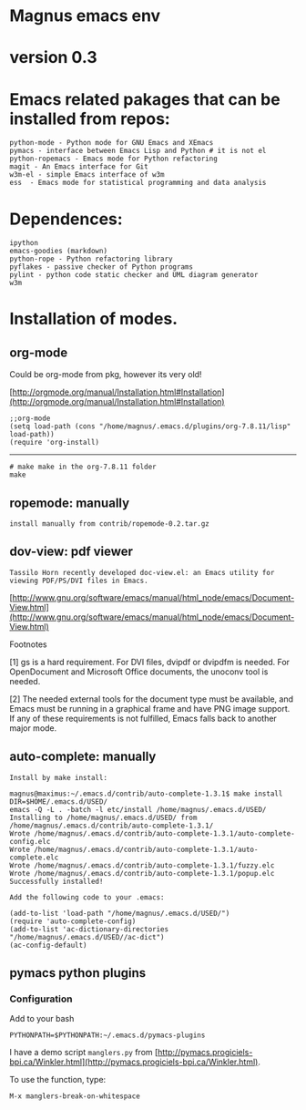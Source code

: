 # Magnus emacs env
# version 0.3

# Emacs related pakages that can be installed from repos:

    python-mode - Python mode for GNU Emacs and XEmacs
    pymacs - interface between Emacs Lisp and Python # it is not el
    python-ropemacs - Emacs mode for Python refactoring
    magit - An Emacs interface for Git
    w3m-el - simple Emacs interface of w3m
    ess  - Emacs mode for statistical programming and data analysis   
    
# Dependences:

    ipython
    emacs-goodies (markdown)
    python-rope - Python refactoring library
    pyflakes - passive checker of Python programs    
    pylint - python code static checker and UML diagram generator
    w3m

# Installation of modes.

## org-mode

Could be org-mode from pkg, however its very old!

[http://orgmode.org/manual/Installation.html#Installation](http://orgmode.org/manual/Installation.html#Installation)

    ;;org-mode
    (setq load-path (cons "/home/magnus/.emacs.d/plugins/org-7.8.11/lisp" load-path))
    (require 'org-install)

----
    # make make in the org-7.8.11 folder
    make

## ropemode: manually

    install manually from contrib/ropemode-0.2.tar.gz

## dov-view: pdf viewer

    Tassilo Horn recently developed doc-view.el: an Emacs utility for viewing PDF/PS/DVI files in Emacs. 

[http://www.gnu.org/software/emacs/manual/html_node/emacs/Document-View.html](http://www.gnu.org/software/emacs/manual/html_node/emacs/Document-View.html)

Footnotes

[1] gs is a hard requirement. For DVI files, dvipdf or dvipdfm is needed. For OpenDocument and Microsoft Office documents, the unoconv tool is needed.

[2] The needed external tools for the document type must be available, and Emacs must be running in a graphical frame and have PNG image support. If any of these requirements is not fulfilled, Emacs falls back to another major mode.

## auto-complete: manually

    Install by make install:

    magnus@maximus:~/.emacs.d/contrib/auto-complete-1.3.1$ make install DIR=$HOME/.emacs.d/USED/
    emacs -Q -L . -batch -l etc/install /home/magnus/.emacs.d/USED/
    Installing to /home/magnus/.emacs.d/USED/ from /home/magnus/.emacs.d/contrib/auto-complete-1.3.1/
    Wrote /home/magnus/.emacs.d/contrib/auto-complete-1.3.1/auto-complete-config.elc
    Wrote /home/magnus/.emacs.d/contrib/auto-complete-1.3.1/auto-complete.elc
    Wrote /home/magnus/.emacs.d/contrib/auto-complete-1.3.1/fuzzy.elc
    Wrote /home/magnus/.emacs.d/contrib/auto-complete-1.3.1/popup.elc
    Successfully installed!
    
    Add the following code to your .emacs:
    
    (add-to-list 'load-path "/home/magnus/.emacs.d/USED/")
    (require 'auto-complete-config)
    (add-to-list 'ac-dictionary-directories "/home/magnus/.emacs.d/USED//ac-dict")
    (ac-config-default)

## pymacs python plugins

### Configuration

Add to your bash

    PYTHONPATH=$PYTHONPATH:~/.emacs.d/pymacs-plugins
    
I have a demo script ``manglers.py`` from [http://pymacs.progiciels-bpi.ca/Winkler.html](http://pymacs.progiciels-bpi.ca/Winkler.html).

To use the function, type:

    M-x manglers-break-on-whitespace
    
